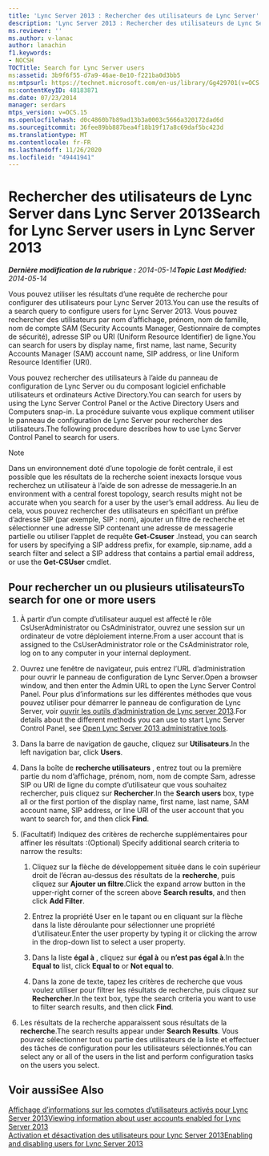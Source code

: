 ```yaml
---
title: 'Lync Server 2013 : Rechercher des utilisateurs de Lync Server'
description: 'Lync Server 2013 : Rechercher des utilisateurs de Lync Server.'
ms.reviewer: ''
ms.author: v-lanac
author: lanachin
f1.keywords:
- NOCSH
TOCTitle: Search for Lync Server users
ms:assetid: 3b9f6f55-d7a9-46ae-8e10-f221ba0d3bb5
ms:mtpsurl: https://technet.microsoft.com/en-us/library/Gg429701(v=OCS.15)
ms:contentKeyID: 48183871
ms.date: 07/23/2014
manager: serdars
mtps_version: v=OCS.15
ms.openlocfilehash: d0c4860b7b89ad13b3a0003c5666a320172dad6d
ms.sourcegitcommit: 36fee89bb887bea4f18b19f17a8c69daf5bc423d
ms.translationtype: MT
ms.contentlocale: fr-FR
ms.lasthandoff: 11/26/2020
ms.locfileid: "49441941"
---
```

# <a name="search-for-lync-server-users-in-lync-server-2013"></a><span data-ttu-id="39833-103">Rechercher des utilisateurs de Lync Server dans Lync Server 2013</span><span class="sxs-lookup"><span data-stu-id="39833-103">Search for Lync Server users in Lync Server 2013</span></span>

<div data-xmlns="http://www.w3.org/1999/xhtml">

<div class="topic" data-xmlns="http://www.w3.org/1999/xhtml" data-msxsl="urn:schemas-microsoft-com:xslt" data-cs="https://msdn.microsoft.com/">

<div data-asp="https://msdn2.microsoft.com/asp">



</div>

<div id="mainSection">

<div id="mainBody"><span data-ttu-id="39833-104">

<span> </span></span><span class="sxs-lookup"><span data-stu-id="39833-104">

<span> </span></span></span>

<span data-ttu-id="39833-105">_**Dernière modification de la rubrique :** 2014-05-14_</span><span class="sxs-lookup"><span data-stu-id="39833-105">_**Topic Last Modified:** 2014-05-14_</span></span>

<span data-ttu-id="39833-106">Vous pouvez utiliser les résultats d’une requête de recherche pour configurer des utilisateurs pour Lync Server 2013.</span><span class="sxs-lookup"><span data-stu-id="39833-106">You can use the results of a search query to configure users for Lync Server 2013.</span></span> <span data-ttu-id="39833-107">Vous pouvez rechercher des utilisateurs par nom d’affichage, prénom, nom de famille, nom de compte SAM (Security Accounts Manager, Gestionnaire de comptes de sécurité), adresse SIP ou URI (Uniform Resource Identifier) de ligne.</span><span class="sxs-lookup"><span data-stu-id="39833-107">You can search for users by display name, first name, last name, Security Accounts Manager (SAM) account name, SIP address, or line Uniform Resource Identifier (URI).</span></span>

<span data-ttu-id="39833-108">Vous pouvez rechercher des utilisateurs à l’aide du panneau de configuration de Lync Server ou du composant logiciel enfichable utilisateurs et ordinateurs Active Directory.</span><span class="sxs-lookup"><span data-stu-id="39833-108">You can search for users by using the Lync Server Control Panel or the Active Directory Users and Computers snap-in.</span></span> <span data-ttu-id="39833-109">La procédure suivante vous explique comment utiliser le panneau de configuration de Lync Server pour rechercher des utilisateurs.</span><span class="sxs-lookup"><span data-stu-id="39833-109">The following procedure describes how to use Lync Server Control Panel to search for users.</span></span>

<div>


> [!NOTE]  
> <span data-ttu-id="39833-110">Dans un environnement doté d’une topologie de forêt centrale, il est possible que les résultats de la recherche soient inexacts lorsque vous recherchez un utilisateur à l’aide de son adresse de messagerie.</span><span class="sxs-lookup"><span data-stu-id="39833-110">In an environment with a central forest topology, search results might not be accurate when you search for a user by the user’s email address.</span></span> <span data-ttu-id="39833-111">Au lieu de cela, vous pouvez rechercher des utilisateurs en spécifiant un préfixe d’adresse SIP (par exemple, SIP : nom), ajouter un filtre de recherche et sélectionner une adresse SIP contenant une adresse de messagerie partielle ou utiliser l’applet de requête <STRONG>Get-Csuser</STRONG> .</span><span class="sxs-lookup"><span data-stu-id="39833-111">Instead, you can search for users by specifying a SIP address prefix, for example, sip:name, add a search filter and select a SIP address that contains a partial email address, or use the <STRONG>Get-CSUser</STRONG> cmdlet.</span></span>



</div>

<div>

## <a name="to-search-for-one-or-more-users"></a><span data-ttu-id="39833-112">Pour rechercher un ou plusieurs utilisateurs</span><span class="sxs-lookup"><span data-stu-id="39833-112">To search for one or more users</span></span>

1.  <span data-ttu-id="39833-113">À partir d’un compte d’utilisateur auquel est affecté le rôle CsUserAdministrator ou CsAdministrator, ouvrez une session sur un ordinateur de votre déploiement interne.</span><span class="sxs-lookup"><span data-stu-id="39833-113">From a user account that is assigned to the CsUserAdministrator role or the CsAdministrator role, log on to any computer in your internal deployment.</span></span>

2.  <span data-ttu-id="39833-114">Ouvrez une fenêtre de navigateur, puis entrez l’URL d’administration pour ouvrir le panneau de configuration de Lync Server.</span><span class="sxs-lookup"><span data-stu-id="39833-114">Open a browser window, and then enter the Admin URL to open the Lync Server Control Panel.</span></span> <span data-ttu-id="39833-115">Pour plus d’informations sur les différentes méthodes que vous pouvez utiliser pour démarrer le panneau de configuration de Lync Server, voir [ouvrir les outils d’administration de Lync server 2013](lync-server-2013-open-lync-server-administrative-tools.md).</span><span class="sxs-lookup"><span data-stu-id="39833-115">For details about the different methods you can use to start Lync Server Control Panel, see [Open Lync Server 2013 administrative tools](lync-server-2013-open-lync-server-administrative-tools.md).</span></span>

3.  <span data-ttu-id="39833-116">Dans la barre de navigation de gauche, cliquez sur **Utilisateurs**.</span><span class="sxs-lookup"><span data-stu-id="39833-116">In the left navigation bar, click **Users**.</span></span>

4.  <span data-ttu-id="39833-117">Dans la boîte de **recherche utilisateurs** , entrez tout ou la première partie du nom d’affichage, prénom, nom, nom de compte Sam, adresse SIP ou URI de ligne du compte d’utilisateur que vous souhaitez rechercher, puis cliquez sur **Rechercher**.</span><span class="sxs-lookup"><span data-stu-id="39833-117">In the **Search users** box, type all or the first portion of the display name, first name, last name, SAM account name, SIP address, or line URI of the user account that you want to search for, and then click **Find**.</span></span>

5.  <span data-ttu-id="39833-118">(Facultatif) Indiquez des critères de recherche supplémentaires pour affiner les résultats :</span><span class="sxs-lookup"><span data-stu-id="39833-118">(Optional) Specify additional search criteria to narrow the results:</span></span>
    
    1.  <span data-ttu-id="39833-119">Cliquez sur la flèche de développement située dans le coin supérieur droit de l’écran au-dessus des résultats de la **recherche**, puis cliquez sur **Ajouter un filtre**.</span><span class="sxs-lookup"><span data-stu-id="39833-119">Click the expand arrow button in the upper-right corner of the screen above **Search results**, and then click **Add Filter**.</span></span>
    
    2.  <span data-ttu-id="39833-120">Entrez la propriété User en le tapant ou en cliquant sur la flèche dans la liste déroulante pour sélectionner une propriété d’utilisateur.</span><span class="sxs-lookup"><span data-stu-id="39833-120">Enter the user property by typing it or clicking the arrow in the drop-down list to select a user property.</span></span>
    
    3.  <span data-ttu-id="39833-121">Dans la liste **égal à** , cliquez sur **égal à** ou **n’est pas égal à**.</span><span class="sxs-lookup"><span data-stu-id="39833-121">In the **Equal to** list, click **Equal to** or **Not equal to**.</span></span>
    
    4.  <span data-ttu-id="39833-122">Dans la zone de texte, tapez les critères de recherche que vous voulez utiliser pour filtrer les résultats de recherche, puis cliquez sur **Rechercher**.</span><span class="sxs-lookup"><span data-stu-id="39833-122">In the text box, type the search criteria you want to use to filter search results, and then click **Find**.</span></span>

6.  <span data-ttu-id="39833-123">Les résultats de la recherche apparaissent sous résultats de la **recherche**.</span><span class="sxs-lookup"><span data-stu-id="39833-123">The search results appear under **Search Results**.</span></span> <span data-ttu-id="39833-124">Vous pouvez sélectionner tout ou partie des utilisateurs de la liste et effectuer des tâches de configuration pour les utilisateurs sélectionnés.</span><span class="sxs-lookup"><span data-stu-id="39833-124">You can select any or all of the users in the list and perform configuration tasks on the users you select.</span></span>

</div>

<div>

## <a name="see-also"></a><span data-ttu-id="39833-125">Voir aussi</span><span class="sxs-lookup"><span data-stu-id="39833-125">See Also</span></span>


[<span data-ttu-id="39833-126">Affichage d’informations sur les comptes d’utilisateurs activés pour Lync Server 2013</span><span class="sxs-lookup"><span data-stu-id="39833-126">Viewing information about user accounts enabled for Lync Server 2013</span></span>](lync-server-2013-viewing-information-about-user-accounts-enabled-for-lync-server.md)  
[<span data-ttu-id="39833-127">Activation et désactivation des utilisateurs pour Lync Server 2013</span><span class="sxs-lookup"><span data-stu-id="39833-127">Enabling and disabling users for Lync Server 2013</span></span>](lync-server-2013-enabling-and-disabling-users-for-lync-server.md)  
  

<span data-ttu-id="39833-128"></div>

</div>

<span> </span>

</div>

</div>

</span><span class="sxs-lookup"><span data-stu-id="39833-128"></div>

</div>

<span> </span>

</div>

</div>

</span></span></div>

